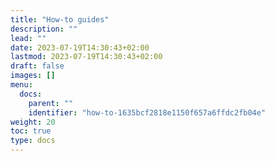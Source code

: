 ```yaml
---
title: "How-to guides"
description: ""
lead: ""
date: 2023-07-19T14:30:43+02:00
lastmod: 2023-07-19T14:30:43+02:00
draft: false
images: []
menu:
  docs:
    parent: ""
    identifier: "how-to-1635bcf2818e1150f657a6ffdc2fb04e"
weight: 20
toc: true
type: docs
---
```

